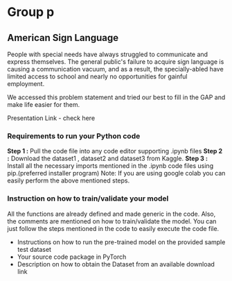 # Group p
## **American Sign Language**

People with special needs have always struggled to communicate and express themselves. The general public's failure to acquire sign language is causing a communication vacuum, and as a result, the specially-abled have limited access to school and nearly no opportunities for gainful employment.

We accessed this problem statement and tried our best to fill in the GAP and make life easier for them.

Presentation Link - check here


### **Requirements to run your Python code** 

**Step 1 :** Pull the code file into any code editor supporting .ipynb files
**Step 2 :** Download the dataset1 , dataset2 and dataset3 from Kaggle.
**Step 3 :** Install all the necessary imports mentioned in the .ipynb code files using pip.(preferred installer program)
Note: If you are using google colab you can easily perform the above mentioned steps.

### **Instruction on how to train/validate your model**
All the functions are already defined and made generic in the code. Also, the comments are mentioned on how to train/validate the model. You can just follow the steps mentioned in the code to easily execute the code file.

- Instructions on how to run the pre-trained model on the provided sample test dataset
- Your source code package in PyTorch
- Description on how to obtain the Dataset from an available download link
